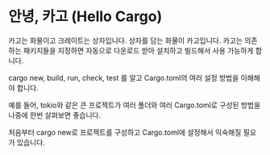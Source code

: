 # 안녕, 카고 (Hello Cargo)

카고는 화물이고 크레이트는 상자입니다. 상자를 담는 화물이 카고입니다. 카고는 의존하는 패키지들을 지정하면 자동으로 다운로드 받아 설치하고 빌드해서 사용 가능하게 합니다.&#x20;

cargo new, build, run, check, test 를 알고 Cargo.toml의 여러 설정 방법을 이해해야 합니다.

예를 들어, tokio와 같은 큰 프로젝트가 여러 폴더와 여러 Cargo.toml로 구성된 방법을 나중에 한번 살펴보면 좋습니다.

처음부터 cargo new로 프로젝트를 구성하고 Cargo.toml에 설정해서 익숙해질 필요가 있습니다.&#x20;





